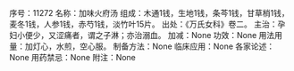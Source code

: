 序号：11272
名称：加味火府汤
组成：木通1钱，生地1钱，条芩1钱，甘草梢1钱，麦冬1钱，人参1钱，赤芍1钱，淡竹叶15片。
出处：《万氏女科》卷二。
主治：孕妇小便少，又涩痛者，谓之子淋；亦治溺血。
加减：None
功效：None
用法用量：加灯心，水煎，空心服。
制备方法：None
临床应用：None
各家论述：None
用药禁忌：None
附注：None
